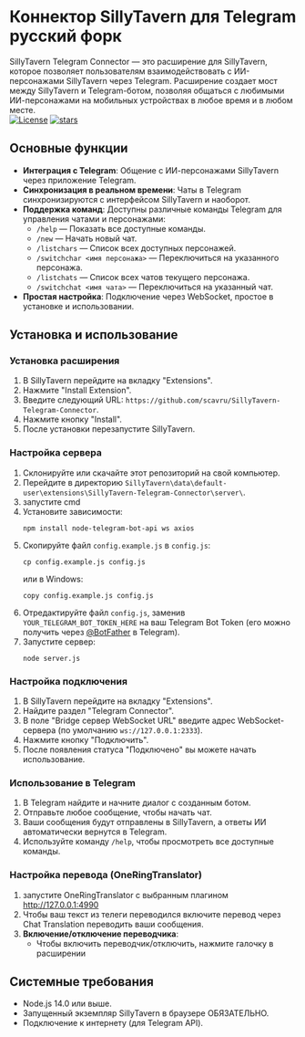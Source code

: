 

# Коннектор SillyTavern для Telegram русский форк

SillyTavern Telegram Connector — это расширение для SillyTavern, которое позволяет пользователям взаимодействовать с ИИ-персонажами SillyTavern через Telegram. Расширение создает мост между SillyTavern и Telegram-ботом, позволяя общаться с любимыми ИИ-персонажами на мобильных устройствах в любое время и в любом месте.  
[![License](https://img.shields.io/github/license/qiqi20020612/SillyTavern-Telegram-Connector)](https://github.com/qiqi20020612/SillyTavern-Telegram-Connector/blob/main/LICENSE)
[![stars](https://img.shields.io/github/stars/qiqi20020612/SillyTavern-Telegram-Connector)](https://github.com/qiqi20020612/SillyTavern-Telegram-Connector)

## Основные функции

- **Интеграция с Telegram**: Общение с ИИ-персонажами SillyTavern через приложение Telegram.
- **Синхронизация в реальном времени**: Чаты в Telegram синхронизируются с интерфейсом SillyTavern и наоборот.
- **Поддержка команд**: Доступны различные команды Telegram для управления чатами и персонажами:
  - `/help` — Показать все доступные команды.
  - `/new` — Начать новый чат.
  - `/listchars` — Список всех доступных персонажей.
  - `/switchchar <имя персонажа>` — Переключиться на указанного персонажа.
  - `/listchats` — Список всех чатов текущего персонажа.
  - `/switchchat <имя чата>` — Переключиться на указанный чат.
- **Простая настройка**: Подключение через WebSocket, простое в установке и использовании.

## Установка и использование

### Установка расширения

1. В SillyTavern перейдите на вкладку "Extensions".
2. Нажмите "Install Extension".
3. Введите следующий URL: `https://github.com/scavru/SillyTavern-Telegram-Connector`.
4. Нажмите кнопку "Install".
5. После установки перезапустите SillyTavern.

### Настройка сервера

1. Склонируйте или скачайте этот репозиторий на свой компьютер.
2. Перейдите в директорию `SillyTavern\data\default-user\extensions\SillyTavern-Telegram-Connector\server\`.
3. запустите cmd
4. Установите зависимости:
   ```
   npm install node-telegram-bot-api ws axios
   ```
5. Скопируйте файл `config.example.js` в `config.js`:
   ```
   cp config.example.js config.js
   ```
   или в Windows:
   ```
   copy config.example.js config.js
   ```
6. Отредактируйте файл `config.js`, заменив `YOUR_TELEGRAM_BOT_TOKEN_HERE` на ваш Telegram Bot Token
   (его можно получить через [@BotFather](https://t.me/BotFather) в Telegram).
7. Запустите сервер:
   ```
   node server.js
   ```

### Настройка подключения

1. В SillyTavern перейдите на вкладку "Extensions".
2. Найдите раздел "Telegram Connector".
3. В поле "Bridge сервер WebSocket URL" введите адрес WebSocket-сервера
   (по умолчанию `ws://127.0.0.1:2333`).
4. Нажмите кнопку "Подключить".
5. После появления статуса "Подключено" вы можете начать использование.

### Использование в Telegram

1. В Telegram найдите и начните диалог с созданным ботом.
2. Отправьте любое сообщение, чтобы начать чат.
3. Ваши сообщения будут отправлены в SillyTavern, а ответы ИИ автоматически вернутся в Telegram.
4. Используйте команду `/help`, чтобы просмотреть все доступные команды.

### Настройка перевода (OneRingTranslator)

1. запустите OneRingTranslator с выбранным плагином  http://127.0.0.1:4990
2.  Чтобы ваш текст из телеги переводился включите перевод через Chat Translation переводить ваши сообщения.
3. **Включение/отключение переводчика**:
   - Чтобы включить переводчик/отключить, нажмите галочку в расширении

## Системные требования

- Node.js 14.0 или выше.
- Запущенный экземпляр SillyTavern в браузере ОБЯЗАТЕЛЬНО.
- Подключение к интернету (для Telegram API).
